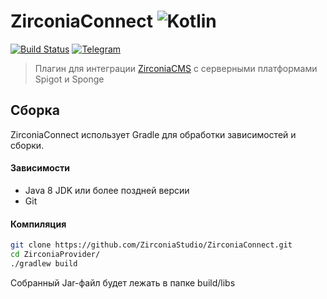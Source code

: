 # ZirconiaConnect ![Kotlin](https://img.shields.io/badge/-Kotlin-05122A?style=flat&logo=Kotlin&logoColor=FFA518)&nbsp;
[![Build Status](https://github.com/ZirconiaStudio/ZirconiaConnect/actions/workflows/gradle.yml/badge.svg)](https://github.com/ZirconiaStudio/ZirconiaConnect/actions)
[![Telegram](https://img.shields.io/endpoint?style=social&url=https://runkit.io/damiankrawczyk/telegram-badge/branches/master?url=https://t.me/zirconiacms)](https://t.me/zirconiacms)

> Плагин для интеграции [ZirconiaCMS](https://github.com/ZirconiaStudio/ZirconiaConnect) с серверными платформами Spigot и Sponge

## Сборка
ZirconiaConnect использует Gradle для обработки зависимостей и сборки.

#### Зависимости
* Java 8 JDK или более поздней версии
* Git

#### Компиляция
```sh
git clone https://github.com/ZirconiaStudio/ZirconiaConnect.git
cd ZirconiaProvider/
./gradlew build
```

Собранный Jar-файл будет лежать в папке build/libs
